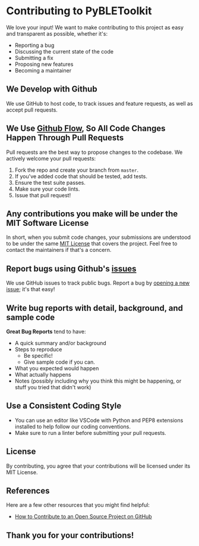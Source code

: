 # Contributing to PyBLEToolkit

We love your input! We want to make contributing to this project as easy and transparent as possible, whether it's:
- Reporting a bug
- Discussing the current state of the code
- Submitting a fix
- Proposing new features
- Becoming a maintainer

## We Develop with Github
We use GitHub to host code, to track issues and feature requests, as well as accept pull requests.

## We Use [Github Flow](https://guides.github.com/introduction/flow/index.html), So All Code Changes Happen Through Pull Requests
Pull requests are the best way to propose changes to the codebase. We actively welcome your pull requests:

1. Fork the repo and create your branch from `master`.
2. If you've added code that should be tested, add tests.
3. Ensure the test suite passes.
4. Make sure your code lints.
5. Issue that pull request!

## Any contributions you make will be under the MIT Software License
In short, when you submit code changes, your submissions are understood to be under the same [MIT License](LICENSE) that covers the project. Feel free to contact the maintainers if that's a concern.

## Report bugs using Github's [issues](https://github.com/muhamm-ad/PyBLEToolkit/issues)
We use GitHub issues to track public bugs. Report a bug by [opening a new issue](https://github.com/muhamm-ad/PyBLEToolkit/issues/new); it's that easy!

## Write bug reports with detail, background, and sample code
**Great Bug Reports** tend to have:
- A quick summary and/or background
- Steps to reproduce
    - Be specific!
    - Give sample code if you can.
- What you expected would happen
- What actually happens
- Notes (possibly including why you think this might be happening, or stuff you tried that didn't work)

## Use a Consistent Coding Style
* You can use an editor like VSCode with Python and PEP8 extensions installed to help follow our coding conventions.
* Make sure to run a linter before submitting your pull requests.

## License
By contributing, you agree that your contributions will be licensed under its MIT License.

## References
Here are a few other resources that you might find helpful:
- [How to Contribute to an Open Source Project on GitHub](https://opensource.guide/how-to-contribute/)

## Thank you for your contributions!
